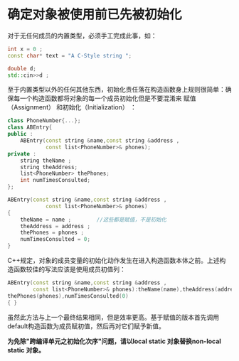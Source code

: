 确定对象被使用前已先被初始化
==

对于无任何成员的内置类型，必须手工完成此事，如：

```C++
int x = 0 ; 
const char* text = "A C-Style string ";

double d;
std::cin>>d ;
```

至于内置类型以外的任何其他东西，初始化责任落在构造函数身上规则很简单：确保每一个构造函数都将对象的每一个成员初始化但是不要混淆来 赋值（Assignment） 和初始化（Initialization） ：

```C++
class PhoneNumber{...};
class ABEntry{
public :
	ABEntry(const string &name,const string &address ,
			const list<PhoneNumber>& phones);
private :
	string theName ;
	string theAddress;
	list<PhoneNumber> thePhones;
	int numTimesConsulted;
};

ABEntry(const string &name,const string &address ,
			const list<PhoneNumber>& phones)
{
	theName = name ;		//这些都是赋值，不是初始化
	theAddress = address ;
	thePhones = phones ;
	numTimesConsulted = 0;
}
```

C++规定，对象的成员变量的初始化动作发生在进入构造函数本体之前。上述构造函数较佳的写法应该是使用成员初值列：

```C++
ABEntry(const string &name,const string &address ,
		const list<PhoneNumber>& phones):theName(name),theAddress(address),
thePhones(phones),numTimesConsulted(0)
{ }
```

虽然此方法与上一个最终结果相同，但是效率更高。基于赋值的版本首先调用
default构造函数为成员赋初值，然后再对它们赋予新值。

**为免除"跨编译单元之初始化次序"问题，请以local static 对象替换non-local
static 对象。**


	
